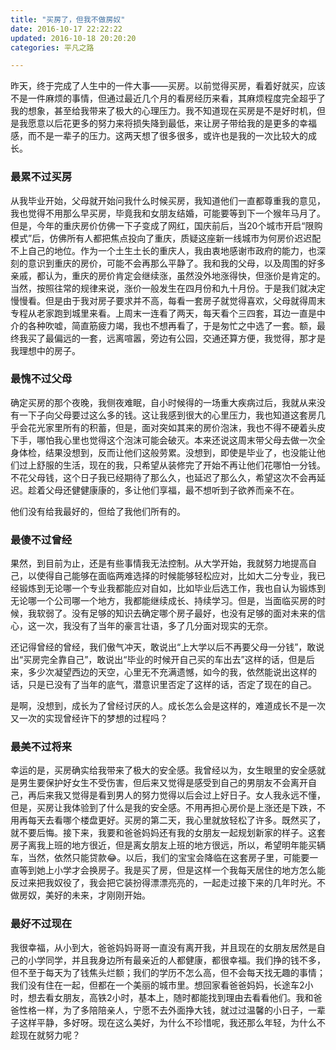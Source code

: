 ```yaml
---
title: "买房了，但我不做房奴"
date: 2016-10-17 22:22:22
updated: 2016-10-18 20:20:20
categories: 平凡之路

---
```

昨天，终于完成了人生中的一件大事——买房。以前觉得买房，看着好就买，应该不是一件麻烦的事情，但通过最近几个月的看房经历来看，其麻烦程度完全超乎了我的想象，甚至给我带来了极大的心理压力。我不知道现在买房是不是好时机，但是我愿意以后花更多的努力来将损失降到最低，来让房子带给我的是更多的幸福感，而不是一辈子的压力。这两天想了很多很多，或许也是我的一次比较大的成长。

### 最累不过买房

从我毕业开始，父母就开始问我什么时候买房，我知道他们一直都尊重我的意见，我也觉得不用那么早买房，毕竟我和女朋友结婚，可能要等到下一个猴年马月了。但是，今年的重庆房价仿佛一下子变成了网红，国庆前后，当20个城市开启“限购模式”后，仿佛所有人都把焦点投向了重庆，质疑这座新一线城市为何房价迟迟配不上自己的地位。作为一个土生土长的重庆人，我由衷地感谢市政府的能力，也深刻的意识到重庆的房价，可能不会再那么平静了。我和我的父母，以及周围的好多亲戚，都认为，重庆的房价肯定会继续涨，虽然没外地涨得快，但涨价是肯定的。当然，按照往常的规律来说，涨价一般发生在四月份和九十月份。于是我们就决定慢慢看。但是由于我对房子要求并不高，每看一套房子就觉得喜欢，父母就得周末专程从老家跑到城里来看。上周末一连看了两天，每天看个三四套，耳边一直是中介的各种吹嘘，简直筋疲力竭，我也不想再看了，于是匆忙之中选了一套。额，最终我买了最偏远的一套，远离喧嚣，旁边有公园，交通还算方便，我觉得，那才是我理想中的房子。

### 最愧不过父母

确定买房的那个夜晚，我侧夜难眠，自小时候得的一场重大疾病过后，我就从来没有一下子向父母要过这么多的钱。这让我感到很大的心里压力，我也知道这套房几乎会花光家里所有的积蓄，但是，面对突如其来的房价泡沫，我也不得不硬着头皮下手，哪怕我心里也觉得这个泡沫可能会破灭。本来还说这周末带父母去做一次全身体检，结果没想到，反而让他们这般劳累。没想到，即使是毕业了，也没能让他们过上舒服的生活，现在的我，只希望从装修完了开始不再让他们花哪怕一分钱。不花父母钱，这个日子我已经期待了那么久，也延迟了那么久，希望这次不会再延迟。趁着父母还健健康康的，多让他们享福，最不想听到子欲养而亲不在。

他们没有给我最好的，但给了我他们所有的。

### 最傻不过曾经
果然，到目前为止，还是有些事情我无法控制。从大学开始，我就努力地提高自己，以使得自己能够在面临两难选择的时候能够轻松应对，比如大二分专业，我已经锻炼到无论哪一个专业我都能应对自如，比如毕业后选工作，我也自认为锻炼到无论哪一个公司哪一个地方，我都能继续成长、持续学习。但是，当面临买房的时候，我软弱了。没有足够的知识去确定哪个房子最好，也没有足够的面对未来的信心，这一次，我没有了当年的豪言壮语，多了几分面对现实的无奈。

还记得曾经的曾经，我们傲气冲天，敢说出“上大学以后不再要父母一分钱”，敢说出“买房完全靠自己”，敢说出“毕业的时候开自己买的车出去”这样的话，但是后来，多少次凝望西边的天空，心里无不充满遗憾，如今的我，依然能说出这样的话，只是已没有了当年的底气，潜意识里否定了这样的话，否定了现在的自己。

是啊，没想到，成长为了曾经讨厌的人。成长怎么会是这样的，难道成长不是一次又一次的实现曾经许下的梦想的过程吗？

### 最美不过将来

幸运的是，买房确实给我带来了极大的安全感。我曾经以为，女生眼里的安全感就是男生要保护好女生不受伤害，但后来又觉得是感受到自己的男朋友不会离开自己，再后来我又觉得是看到男人的努力觉得以后会过上好日子。女人我永远不懂，但是，买房让我体验到了什么是我的安全感。不用再担心房价是上涨还是下跌，不用再每天去看哪个楼盘更好。买房的第二天，我心里就放轻松了许多。既然买了，就不要后悔。接下来，我要和爸爸妈妈还有我的女朋友一起规划新家的样子。这套房子离我上班的地方很近，但是离女朋友上班的地方很远，所以，希望明年能买辆车，当然，依然只能贷款😂。以后，我们的宝宝会降临在这套房子里，可能要一直等到她上小学才会换房子。我是买了房，但是这样一个我每天居住的地方怎么能反过来把我奴役了，我会把它装扮得漂漂亮亮的，一起走过接下来的几年时光。不做房奴，美好的未来，才刚刚开始。

### 最好不过现在

我很幸福，从小到大，爸爸妈妈哥哥一直没有离开我，并且现在的女朋友居然是自己的小学同学，并且我身边所有最亲近的人都健康，都很幸福。我们挣的钱不多，但不至于每天为了钱焦头烂额；我们的学历不怎么高，但不会每天找无趣的事情；我们没有住在一起，但都在一个美丽的城市里。想回家看爸爸妈妈，长途车2小时，想去看女朋友，高铁2小时，基本上，随时都能找到理由去看看他们。我和爸爸性格一样，为了多陪陪亲人，宁愿不去外面挣大钱，就过过温馨的小日子，一辈子这样平静，多好呀。现在这么美好，为什么不珍惜呢，我还那么年轻，为什么不趁现在就努力呢？
